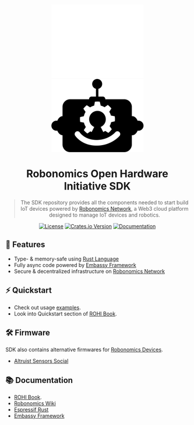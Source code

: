 <div align="center">
  
![ROHI Logo](./docs/images/robo-hw-logo-white.png#gh-dark-mode-only)
![ROHI Logo](./docs/images/robo-hw-logo-black.png#gh-light-mode-only)
  
# Robonomics Open Hardware Initiative SDK


> The SDK repository provides all the components needed to start build IoT devices
> powered by [Robonomics Network](https://robonomics.network/), a Web3 cloud platform
> designed to manage IoT devices and robotics.

[![License](https://img.shields.io/badge/License-Apache_2.0-blue.svg)](https://opensource.org/licenses/Apache-2.0) [![Crates.io Version](https://img.shields.io/crates/v/rohi-hal)](https://crates.io/crates/rohi-hal) [![Documentation](https://docs.rs/rohi-hal/badge.svg)](https://docs.rs/rohi-hal)

</div>

## 🌟 Features

* Type- & memory-safe using [Rust Language](https://www.rust-lang.org/)
* Fully async code powered by [Embassy Framework](https://embassy.dev/)
* Secure & decentralized infrastructure on [Robonomics Network](https://robonomics.network/)

## ⚡ Quickstart

* Check out usage [examples](examples/src/bin).
* Look into Quickstart section of [ROHI Book](https://rohi.akagi.dev).

## 🛠️ Firmware

SDK also contains alternative firmwares for [Robonomics Devices](https://robonomics.network/devices/).

* [Altruist Sensors Social](https://github.com/akagi-dev/rohi-sdk/tree/master/firmwares/altruist-sensors-social)

## 📚 Documentation

* [ROHI Book](https://rohi.akagi.dev).
* [Robonomics Wiki](https://wiki.robonomics.network/)
* [Espressif Rust](https://docs.esp-rs.org/book/)
* [Embassy Framework](https://embassy.dev/book/)
